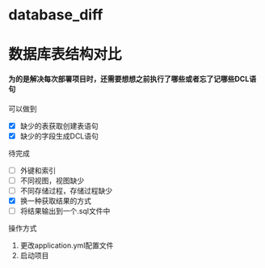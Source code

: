 # database_diff
# 数据库表结构对比
#### 为的是解决每次部署项目时，还需要想想之前执行了哪些或者忘了记哪些DCL语句


可以做到
* [x] 缺少的表获取创建表语句
* [x] 缺少的字段生成DCL语句

待完成
* [ ] 外键和索引
* [ ] 不同视图，视图缺少
* [ ] 不同存储过程，存储过程缺少
* [x] 换一种获取结果的方式
* [ ] 将结果输出到一个.sql文件中

操作方式
1. 更改application.yml配置文件
2. 启动项目
